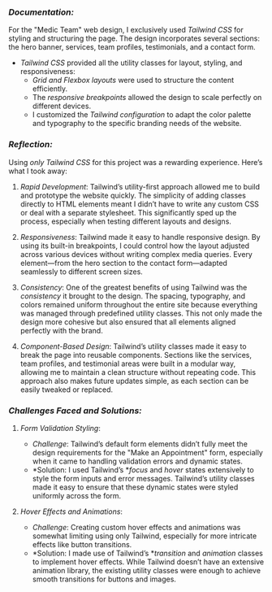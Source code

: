 ### *Documentation:*

For the "Medic Team" web design, I exclusively used *Tailwind CSS* for styling and structuring the page. The design incorporates several sections: the hero banner, services, team profiles, testimonials, and a contact form.

- *Tailwind CSS* provided all the utility classes for layout, styling, and responsiveness:
  - *Grid and Flexbox layouts* were used to structure the content efficiently.
  - The *responsive breakpoints* allowed the design to scale perfectly on different devices.
  - I customized the *Tailwind configuration* to adapt the color palette and typography to the specific branding needs of the website.

### *Reflection:*

Using *only Tailwind CSS* for this project was a rewarding experience. Here’s what I took away:

1. *Rapid Development*:
   Tailwind’s utility-first approach allowed me to build and prototype the website quickly. The simplicity of adding classes directly to HTML elements meant I didn’t have to write any custom CSS or deal with a separate stylesheet. This significantly sped up the process, especially when testing different layouts and designs.

2. *Responsiveness*:
   Tailwind made it easy to handle responsive design. By using its built-in breakpoints, I could control how the layout adjusted across various devices without writing complex media queries. Every element—from the hero section to the contact form—adapted seamlessly to different screen sizes.

3. *Consistency*:
   One of the greatest benefits of using Tailwind was the *consistency* it brought to the design. The spacing, typography, and colors remained uniform throughout the entire site because everything was managed through predefined utility classes. This not only made the design more cohesive but also ensured that all elements aligned perfectly with the brand.

4. *Component-Based Design*:
   Tailwind’s utility classes made it easy to break the page into reusable components. Sections like the services, team profiles, and testimonial areas were built in a modular way, allowing me to maintain a clean structure without repeating code. This approach also makes future updates simple, as each section can be easily tweaked or replaced.

### *Challenges Faced and Solutions:*

1. *Form Validation Styling*:
   - *Challenge*: Tailwind’s default form elements didn’t fully meet the design requirements for the "Make an Appointment" form, especially when it came to handling validation errors and dynamic states.
   - *Solution: I used Tailwind’s **focus* and *hover* states extensively to style the form inputs and error messages. Tailwind’s utility classes made it easy to ensure that these dynamic states were styled uniformly across the form.

2. *Hover Effects and Animations*:
   - *Challenge*: Creating custom hover effects and animations was somewhat limiting using only Tailwind, especially for more intricate effects like button transitions.
   - *Solution: I made use of Tailwind’s **transition* and *animation* classes to implement hover effects. While Tailwind doesn’t have an extensive animation library, the existing utility classes were enough to achieve smooth transitions for buttons and images.



